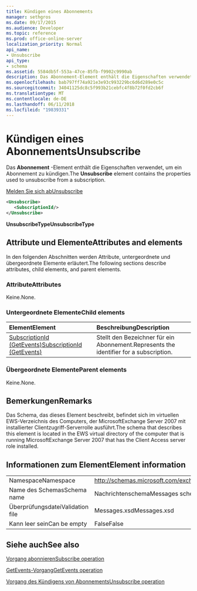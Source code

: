 ```yaml
---
title: Kündigen eines Abonnements
manager: sethgros
ms.date: 09/17/2015
ms.audience: Developer
ms.topic: reference
ms.prod: office-online-server
localization_priority: Normal
api_name:
- Unsubscribe
api_type:
- schema
ms.assetid: 5584db5f-553a-47ce-85fb-f9902c9990ab
description: Das Abonnement-Element enthält die Eigenschaften verwendet, um ein Abonnement zu kündigen.
ms.openlocfilehash: bab797ff74a921e3e93c993229bc6d6d289e0c5c
ms.sourcegitcommit: 34041125dc8c5f993b21cebfc4f8b72f0fd2cb6f
ms.translationtype: MT
ms.contentlocale: de-DE
ms.lasthandoff: 06/11/2018
ms.locfileid: "19839331"
---
```

# <a name="unsubscribe"></a><span data-ttu-id="79e4f-103">Kündigen eines Abonnements</span><span class="sxs-lookup"><span data-stu-id="79e4f-103">Unsubscribe</span></span>

<span data-ttu-id="79e4f-104">Das **Abonnement** -Element enthält die Eigenschaften verwendet, um ein Abonnement zu kündigen.</span><span class="sxs-lookup"><span data-stu-id="79e4f-104">The **Unsubscribe** element contains the properties used to unsubscribe from a subscription.</span></span> 
  
[<span data-ttu-id="79e4f-105">Melden Sie sich ab</span><span class="sxs-lookup"><span data-stu-id="79e4f-105">Unsubscribe</span></span>](unsubscribe.md)
  
```xml
<Unsubscribe>
   <SubscriptionId/>
</Unsubscribe>
```

 <span data-ttu-id="79e4f-106">**UnsubscribeType**</span><span class="sxs-lookup"><span data-stu-id="79e4f-106">**UnsubscribeType**</span></span>
## <a name="attributes-and-elements"></a><span data-ttu-id="79e4f-107">Attribute und Elemente</span><span class="sxs-lookup"><span data-stu-id="79e4f-107">Attributes and elements</span></span>

<span data-ttu-id="79e4f-108">In den folgenden Abschnitten werden Attribute, untergeordnete und übergeordnete Elemente erläutert.</span><span class="sxs-lookup"><span data-stu-id="79e4f-108">The following sections describe attributes, child elements, and parent elements.</span></span>
  
### <a name="attributes"></a><span data-ttu-id="79e4f-109">Attribute</span><span class="sxs-lookup"><span data-stu-id="79e4f-109">Attributes</span></span>

<span data-ttu-id="79e4f-110">Keine.</span><span class="sxs-lookup"><span data-stu-id="79e4f-110">None.</span></span>
  
### <a name="child-elements"></a><span data-ttu-id="79e4f-111">Untergeordnete Elemente</span><span class="sxs-lookup"><span data-stu-id="79e4f-111">Child elements</span></span>

|<span data-ttu-id="79e4f-112">**Element**</span><span class="sxs-lookup"><span data-stu-id="79e4f-112">**Element**</span></span>|<span data-ttu-id="79e4f-113">**Beschreibung**</span><span class="sxs-lookup"><span data-stu-id="79e4f-113">**Description**</span></span>|
|:-----|:-----|
|[<span data-ttu-id="79e4f-114">SubscriptionId (GetEvents)</span><span class="sxs-lookup"><span data-stu-id="79e4f-114">SubscriptionId (GetEvents)</span></span>](subscriptionid-getevents.md) <br/> |<span data-ttu-id="79e4f-115">Stellt den Bezeichner für ein Abonnement.</span><span class="sxs-lookup"><span data-stu-id="79e4f-115">Represents the identifier for a subscription.</span></span>  <br/> |
   
### <a name="parent-elements"></a><span data-ttu-id="79e4f-116">Übergeordnete Elemente</span><span class="sxs-lookup"><span data-stu-id="79e4f-116">Parent elements</span></span>

<span data-ttu-id="79e4f-117">Keine.</span><span class="sxs-lookup"><span data-stu-id="79e4f-117">None.</span></span>
  
## <a name="remarks"></a><span data-ttu-id="79e4f-118">Bemerkungen</span><span class="sxs-lookup"><span data-stu-id="79e4f-118">Remarks</span></span>

<span data-ttu-id="79e4f-119">Das Schema, das dieses Element beschreibt, befindet sich im virtuellen EWS-Verzeichnis des Computers, der MicrosoftExchange Server 2007 mit installierter Clientzugriff-Serverrolle ausführt.</span><span class="sxs-lookup"><span data-stu-id="79e4f-119">The schema that describes this element is located in the EWS virtual directory of the computer that is running MicrosoftExchange Server 2007 that has the Client Access server role installed.</span></span>
  
## <a name="element-information"></a><span data-ttu-id="79e4f-120">Informationen zum Element</span><span class="sxs-lookup"><span data-stu-id="79e4f-120">Element information</span></span>

|||
|:-----|:-----|
|<span data-ttu-id="79e4f-121">Namespace</span><span class="sxs-lookup"><span data-stu-id="79e4f-121">Namespace</span></span>  <br/> |http://schemas.microsoft.com/exchange/services/2006/messages  <br/> |
|<span data-ttu-id="79e4f-122">Name des Schemas</span><span class="sxs-lookup"><span data-stu-id="79e4f-122">Schema name</span></span>  <br/> |<span data-ttu-id="79e4f-123">Nachrichtenschema</span><span class="sxs-lookup"><span data-stu-id="79e4f-123">Messages schema</span></span>  <br/> |
|<span data-ttu-id="79e4f-124">Überprüfungsdatei</span><span class="sxs-lookup"><span data-stu-id="79e4f-124">Validation file</span></span>  <br/> |<span data-ttu-id="79e4f-125">Messages.xsd</span><span class="sxs-lookup"><span data-stu-id="79e4f-125">Messages.xsd</span></span>  <br/> |
|<span data-ttu-id="79e4f-126">Kann leer sein</span><span class="sxs-lookup"><span data-stu-id="79e4f-126">Can be empty</span></span>  <br/> |<span data-ttu-id="79e4f-127">False</span><span class="sxs-lookup"><span data-stu-id="79e4f-127">False</span></span>  <br/> |
   
## <a name="see-also"></a><span data-ttu-id="79e4f-128">Siehe auch</span><span class="sxs-lookup"><span data-stu-id="79e4f-128">See also</span></span>



[<span data-ttu-id="79e4f-129">Vorgang abonnieren</span><span class="sxs-lookup"><span data-stu-id="79e4f-129">Subscribe operation</span></span>](subscribe-operation.md)
  
[<span data-ttu-id="79e4f-130">GetEvents-Vorgang</span><span class="sxs-lookup"><span data-stu-id="79e4f-130">GetEvents operation</span></span>](getevents-operation.md)
  
[<span data-ttu-id="79e4f-131">Vorgang des Kündigens von Abonnements</span><span class="sxs-lookup"><span data-stu-id="79e4f-131">Unsubscribe operation</span></span>](unsubscribe-operation.md)


